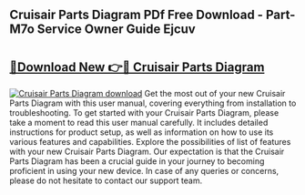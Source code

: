 ## Cruisair Parts Diagram PDf Free Download - Part-M7o Service Owner Guide Ejcuv

# <h2><a href="http://dfq81u.blite.top/?on=Cruisair+Parts+Diagram">🔗Download New 👉🔴 Cruisair Parts Diagram</a></h2>

[![Cruisair Parts Diagram download](https://i.imgur.com/lujVjoI.png)](http://dfq81u.blite.top/?on=Cruisair+Parts+Diagram)
Get the most out of your new Cruisair Parts Diagram with this user manual, covering everything from installation to troubleshooting. To get started with your Cruisair Parts Diagram, please take a moment to read this user manual carefully. It includes detailed instructions for product setup, as well as information on how to use its various features and capabilities. Explore the possibilities of list of features with your new Cruisair Parts Diagram. Our expectation is that the Cruisair Parts Diagram has been a crucial guide in your journey to becoming proficient in using your new device. In case of any queries or concerns, please do not hesitate to contact our support team.
